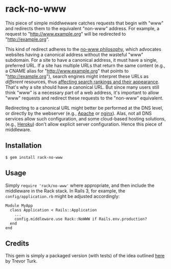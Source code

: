 rack-no-www
===========

This piece of simple middlweware catches requests that begin with "www" and redirects them to the equivalent "non-www" address. For example, a request to "http://www.example.org" will be redirected to "http://example.org".

This kind of redirect adheres to the [no-www philosophy][1], which advocates websites having a canonical address without the wasteful "www" subdomain. For a site to have a canonical address, it must have a single, preferred URL. If a site has multiple URLs that return the same content (e.g., a CNAME alias for "http://www.example.org" that points to "http://example.org"), search engines might interpret these URLs as *different* resources, thus [affecting search rankings and their appearance][2]. That's why a site should have a canonical URL. But since many users still think "www" is a necessary part of a web address, it's important to allow "www" requests and redirect these requests to the "non-www" equivalent.

Redirecting to a canonical URL might better be performed at the DNS level, or directly by the webserver (e.g., [Apache][3] or [nginx][4]). Alas, not all DNS services allow such configuration, and some cloud-based hosting solutions, (e.g., [Heroku][5]) don't allow explicit server configuration. Hence this piece of middleware.

Installation
------------

    $ gem install rack-no-www

Usage
-----

Simply `require 'rack/no-www'` where appropriate, and then include the middleware in the Rack stack. In Rails 3, for example, the `config/application.rb` might be adjusted accordingly:

    Module MyApp
      class Application < Rails::Application
        ...
        config.middleware.use Rack::NoWWW if Rails.env.production?
      end
    end


Credits
-------

This gem is simply a packaged version (with tests) of the idea outlined [here][6] by Trevor Turk.


[1]: http://no-www.org
[2]: http://www.google.com/support/webmasters/bin/answer.py?answer=139066
[3]: http://www.plexusweb.com/staff/travis/blog/post/274/Redirect-www-Subdomain-to-no-www
[4]: http://snippets.aktagon.com/snippets/59-How-to-improve-your-PageRank-with-301-permanent-redirects-when-using-Nginx
[5]: http://heroku.com
[6]: http://trevorturk.com/2009/11/05/no-www-rack-middleware/
